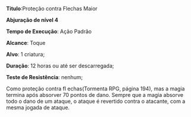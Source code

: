 **Titulo**:Proteção contra Flechas Maior

**Abjuração de nível 4**

**Tempo de Execução**: Ação Padrão

**Alcance**: Toque

**Alvo**: 1 criatura;

**Duração**: 12 horas ou até ser descarregada;

**Teste de Resistência**: nenhum;

Como proteção contra fl echas(Tormenta RPG, página 194), mas a magia 
termina após absorver 70 pontos de 
dano. Sempre que a magia absorve todo 
o dano de um ataque, o ataque é revertido contra o atacante, com a mesma 
jogada de ataque.